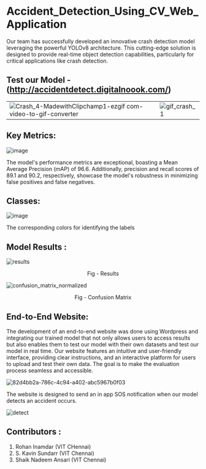 # Accident_Detection_Using_CV_Web_Application

Our team has successfully developed an innovative crash detection model leveraging the powerful YOLOv8 architecture. This cutting-edge solution is designed to provide real-time object detection capabilities, particularly for critical applications like crash detection.
## Test our Model - (http://accidentdetect.digitalnoook.com/)

|                                     |                                     |
| ----------------------------------- | ----------------------------------- |
| ![Crash_4-MadewithClipchamp1-ezgif com-video-to-gif-converter](https://github.com/irohan0/Crash-Detection/assets/121719717/7f4b0ab7-decd-4869-810d-bc914c50628b) | ![gif_crash_1](https://github.com/irohan0/Crash-Detection/assets/121719717/6650d8f2-d5da-4574-98eb-a588589f8f13) |
<p float="left">
  <gif src="https://github.com/irohan0/Crash-Detection/assets/121719717/7f4b0ab7-decd-4869-810d-bc914c50628b" width="40%" />
  <gif src="[https://bobbyhadz.com/images/blog/what-aws-cdk-bootstrap-do/thumbnail.webp](https://github.com/irohan0/Crash-Detection/assets/121719717/6650d8f2-d5da-4574-98eb-a588589f8f13)" width="40%" />
</p>

## Key Metrics:
![image](https://github.com/irohan0/Crash-Detection/assets/121719717/2d62cdf2-888c-4cbc-a314-a095c7e66bcd)

The model's performance metrics are exceptional, boasting a Mean Average Precision (mAP) of 96.6. Additionally, precision and recall scores of 89.1 and 90.2, respectively, showcase the model's robustness in minimizing false positives and false negatives.

## Classes: 
![image](https://github.com/KavinSundarr/Accident_Detection_Using_CV_Web_Application/assets/125127003/75d89f26-a781-4b9a-bda8-0b1e06de6596)

The corresponding colors for identifying the labels

## Model Results :
![results](https://github.com/irohan0/Crash-Detection/assets/121719717/220c462c-9077-4279-af4a-94302d9b5394)
<p align="center">
Fig - Results
</p>
                                         
                                         
![confusion_matrix_normalized](https://github.com/irohan0/Crash-Detection/assets/121719717/e892bf6f-3313-42c2-bba8-25a3d755f10d)
<p align="center">
Fig - Confusion Matrix
</p>

## End-to-End Website:

The development of an end-to-end website was done using Wordpress and integrating our trained model that not only allows users to access results but also enables them to test our model with their own datasets and test our model in real time. Our website features an intuitive and user-friendly interface, providing clear instructions, and an interactive platform for users to upload and test their own data. The goal is to make the evaluation process seamless and accessible.
<p align="center">
  
![82d4bb2a-786c-4c94-a402-abc5967b0f03](https://github.com/irohan0/Crash-Detection/assets/121719717/1be2a938-0bfa-4744-bffb-aa9fbbad67e1)
</p>

The website is designed to send an in app SOS notification when our model detects an accident occurs.

<p align="center">
  
![detect](https://github.com/irohan0/Crash-Detection/assets/121719717/a852a1cb-b9a8-4f4d-9414-540dfd0f393d)
</p>

## Contributors :
1. Rohan Inamdar (VIT CHennai)
2. S. Kavin Sundarr (VIT Chennai)
3. Shaik Nadeem Ansari (VIT Chennai)
